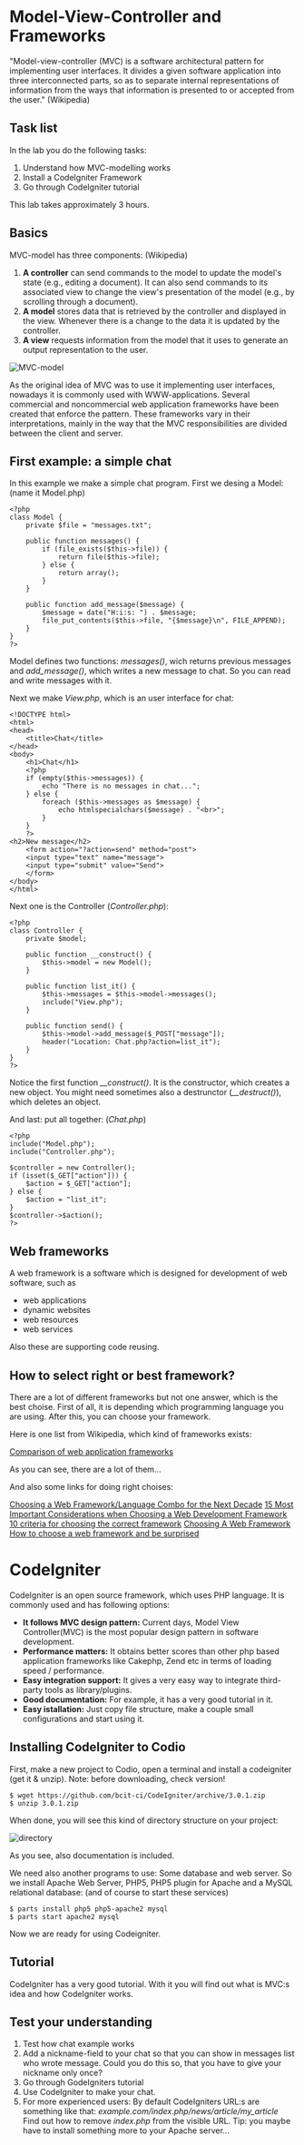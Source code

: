 # Model-View-Controller and Frameworks

"Model-view-controller (MVC) is a software architectural pattern for implementing user interfaces. It divides a given software application into three interconnected parts, so as to separate internal representations of information from the ways that information is presented to or accepted from the user." (Wikipedia)

## Task list

In the lab you do the following tasks:

1. Understand how MVC-modelling works
1. Install a CodeIgniter Framework
1. Go through CodeIgniter tutorial

This lab takes approximately 3 hours.

## Basics

MVC-model has three components: (Wikipedia)

1. **A controller** can send commands to the model to update the model's state (e.g., editing a document). It can also send commands to its associated view to change the view's presentation of the model (e.g., by scrolling through a document).
2. **A model** stores data that is retrieved by the controller and displayed in the view. Whenever there is a change to the data it is updated by the controller.
3. **A view** requests information from the model that it uses to generate an output representation to the user.

![MVC-model](http://upload.wikimedia.org/wikipedia/commons/f/fd/MVC-Process.png "MVC")

As the original idea of MVC was to use it implementing user interfaces, nowadays it is commonly used with WWW-applications. Several commercial and noncommercial web application frameworks have been created that enforce the pattern. These frameworks vary in their interpretations, mainly in the way that the MVC responsibilities are divided between the client and server.

## First example: a simple chat

In this example we make a simple chat program. First we desing a Model: (name it Model.php)

    <?php
    class Model {
        private $file = "messages.txt";

        public function messages() {
            if (file_exists($this->file)) {
                return file($this->file);
            } else {
                return array();
            }
        }

        public function add_message($message) {
            $message = date("H:i:s: ") . $message;
            file_put_contents($this->file, "{$message}\n", FILE_APPEND);
        }
    }
    ?>

Model defines two functions: *messages()*, wich returns previous messages and *add_message()*, which writes a new message to chat. So you can read and write messages with it.

Next we make *View.php*, which is an user interface for chat:

    <!DOCTYPE html> 
    <html>
    <head>
        <title>Chat</title>
    </head>
    <body>
        <h1>Chat</h1>
        <?php
        if (empty($this->messages)) {
            echo "There is no messages in chat...";
        } else {
            foreach ($this->messages as $message) {
                echo htmlspecialchars($message) . "<br>";
            }
        }
        ?>
    <h2>New message</h2>
        <form action="?action=send" method="post">
        <input type="text" name="message">
        <input type="submit" value="Send">
        </form>
    </body>
    </html>

Next one is the Controller (*Controller.php*):

    <?php
    class Controller {
        private $model;

        public function __construct() {
            $this->model = new Model();
        }

        public function list_it() {
            $this->messages = $this->model->messages();
            include("View.php");
        }

        public function send() {
            $this->model->add_message($_POST["message"]);
            header("Location: Chat.php?action=list_it");
        }
    }
    ?>
    
Notice the first function *__construct()*. It is the constructor, which creates a new object. You might need sometimes also a destrunctor (*__destruct()*), which deletes an object.

And last: put all together: (*Chat.php*)

    <?php
    include("Model.php");
    include("Controller.php");

    $controller = new Controller();
    if (isset($_GET["action"])) {
        $action = $_GET["action"];
    } else {
        $action = "list_it";
    }
    $controller->$action();
    ?>

## Web frameworks

A web framework is a software which is designed for development of web software, such as

- web applications
- dynamic websites
- web resources
- web services

Also these are supporting code reusing.

## How to select right or best framework?

There are a lot of different frameworks but not one answer, which is the best choise. First of all, it is depending which programming language you are using. After this, you can choose your framework.

Here is one list from Wikipedia, which kind of frameworks exists:

[Comparison of web application frameworks](http://en.wikipedia.org/wiki/Comparison_of_web_application_frameworks)

As you can see, there are a lot of them...

And also some links for doing right choises:

[Choosing a Web Framework/Language Combo for the Next Decade](http://jacquesmattheij.com/choosing-web-framework-language-combo)
[15 Most Important Considerations when Choosing a Web Development Framework](http://code.tutsplus.com/tutorials/15-most-important-considerations-when-choosing-a-web-development-framework--net-8035)
[10 criteria for choosing the correct framework](http://symfony.com/ten-criteria)
[Choosing A Web Framework](http://www.clearlytech.com/2013/12/01/choosing-web-framework/)
[How to choose a web framework and be surprised](http://www.slideshare.net/jmarranz/how-to-choose-a-web-framework-and-be-surprised)

# CodeIgniter

CodeIgniter is an open source framework, which uses PHP language. It is commonly used and has following options:

- **It follows MVC design pattern:** Current days, Model View Controller(MVC) is the most popular design pattern in  software development.
- **Performance matters:** It obtains better scores than other php based application frameworks like Cakephp, Zend etc in terms of loading speed / performance.
- **Easy integration support:** It gives a very easy way to integrate third-party tools as library/plugins.
- **Good documentation:** For example, it has a very good tutorial in it.
- **Easy istallation:** Just copy file structure, make a couple small configurations and start using it.

## Installing CodeIgniter to Codio

First, make a new project to Codio, open a terminal and install a codeigniter (get it & unzip). Note: before downloading, check version!

    $ wget https://github.com/bcit-ci/CodeIgniter/archive/3.0.1.zip
    $ unzip 3.0.1.zip

When done, you will see this kind of directory structure on your project:

![directory](http://users.metropolia.fi/~kuivi/codeigniter/codeigniter.png "directory structure")

As you see, also documentation is included.

We need also another programs to use: Some database and web server. So we install Apache Web Server, PHP5, PHP5 plugin for Apache and a MySQL relational database: (and of course to start these services)

    $ parts install php5 php5-apache2 mysql
    $ parts start apache2 mysql       

Now we are ready for using Codeigniter.

## Tutorial

CodeIgniter has a very good tutorial. With it you will find out what is MVC:s idea and how CodeIgniter works.

## Test your understanding

1. Test how chat example works
1. Add a nickname-field to your chat so that you can show in messages list who wrote message. Could you do this so, that you have to give your nickname only once?
1. Go through GodeIgniters tutorial
1. Use CodeIgniter to make your chat.
1. For more experienced users: By default CodeIgniters  URL:s are something like that: *example.com/index.php/news/article/my_article* Find out how to remove *index.php* from the visible URL. Tip: you maybe have to install something more to your Apache server...





